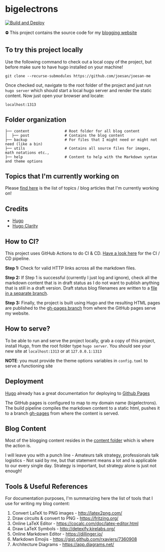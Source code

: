 # bigelectrons

[![Build and Deploy](https://github.com/joesan/joesan-me/actions/workflows/main.yml/badge.svg)](https://github.com/joesan/joesan-me/actions/workflows/main.yaml)

:no_entry: This project contains the source code for my [blogging website](https://www.bigelectrons.com)

## To try this project locally
Use the following command to check out a local copy of the project, but before make sure to have hugo installed on your machine!

```
git clone --recurse-submodules https://github.com/joesan/joesan-me
```

Once checked out, navigate to the root folder of the project and just run ```hugo server``` which should start a local
hugo server and render the static content. Now just open your browser and locate:

```
localhost:1313
```

## Folder organization
```
├── content                # Root folder for all blog content
│  ├── post                # Contains the blog content
├── backup                 # For files that I might need or might not need (like a bin)
├── utils                  # Contains all source files for images, math notations etc.,
├── help                   # Content to help with the Markdown syntax and theme options
```

## Topics that I'm currently working on
Please [find here](https://github.com/joesan/joesan-me/blob/draft-status/draftStatus.txt) is the list of topics / blog articles that I'm currently working on!

## Credits
- [Hugo](https://gohugo.io/)
- [Hugo Clarity](https://github.com/chipzoller/hugo-clarity)

## How to CI?
This project uses GitHub Actions to do CI & CD. [Have a look here](https://github.com/joesan/joesan-me/blob/master/.github/workflows/main.yml) for the CI / CD pipeline.

**Step 1:** Check for valid HTTP links across all the markdown files.

**Step 2:** If Step 1 is successful (currently I just log and ignore), check all the markdown content that is in draft status as I do not want to publish 
anything that is still in a draft version. Draft status blog filenames are written to a [file in a separate branch](https://github.com/joesan/joesan-me/blob/draft-status/draftStatus.txt).

**Step 3:** Finally, the project is built using Hugo and the resulting HTML pages are published to
the [gh-pages branch](https://github.com/joesan/joesan-me/tree/gh-pages) from where the GitHub pages serve my website.

## How to serve?
To be able to run and serve the project locally, grab a copy of this project, install Hugo, from the root folder type `hugo server`. You should see your new 
site at `localhost:1313` or at `127.0.0.1:1313`

**NOTE**: you must provide the theme options variables in `config.toml` to serve a functioning site

## Deployment
[Hugo](https://gohugo.io/) already has a great documentation for deploying to [Github Pages](https://gohugo.io/hosting-and-deployment/hosting-on-github/)

The GitHub pages is configured to map to my domain name (bigelectrons). The build pipeline compiles the markdown content to a static html, pushes it to a
branch [gh-pages](https://github.com/joesan/joesan-me/tree/gh-pages) from where the content is served.

## Blog Content
Most of the blogging content resides in the [content folder](https://github.com/joesan/joesan-me/tree/master/content) which is where the action is.

I will leave you with a punch line - Amateurs talk strategy, professionals talk logistics - Not said by me, but that statement means a lot and
is applicable to our every single day. Strategy is important, but strategy alone is just not enough!

## Tools & Useful References

For documentation purposes, I'm summarizing here the list of tools that I use for writing my blog content:

1. Convert LaTeX to PNG images       - http://latex2png.com/
2. Draw circuits & convert to PNG    - https://fritzing.org/
3. Online LaTeX Editor               - https://cocalc.com/doc/latex-editor.html
4. Draw LaTeX Symbols                - http://detexify.kirelabs.org/
5. Online Markdown Editor            - https://dillinger.io/
6. Markdown Emojis                   - https://gist.github.com/rxaviers/7360908
7. Architecture Diagrams             - https://app.diagrams.net/
